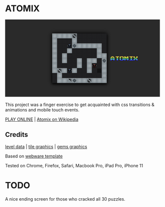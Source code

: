 # ATOMIX
![alt screenshot](atomix.png)

This project was a finger exercise to get acquainted with css transitions & animations and mobile touch events.

[PLAY ONLINE](https://andremichelle.github.io/atomix/) | [Atomix on Wikipedia](https://en.wikipedia.org/wiki/Atomix_(video_game))

## Credits
[level data](https://github.com/figlief/kp-atomix) | [tile graphics](https://marketplace.roll20.net/browse/set/1108/scifi-modular-tiles) | [gems graphics](https://graphicriver.net/item/gems-icons/19900411)

Based on [webware template](https://github.com/andremichelle/webware/)

Tested on Chrome, Firefox, Safari, Macbook Pro, iPad Pro, iPhone 11

# TODO
A nice ending screen for those who cracked all 30 puzzles.
